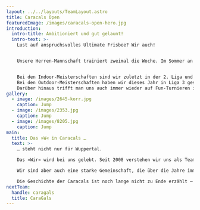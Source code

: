 ```yaml
---
layout: ../../layouts/TeamLayout.astro
title: Caracals Open
featuredImage: /images/caracals-open-hero.jpg
introduction:
  intro-title: Ambitioniert und gut gelaunt!
  intro-text: >-
    Lust auf anspruchsvolles Ultimate Frisbee? Wir auch!


    Unsere Herren-Mannschaft trainiert zweimal die Woche. Im Sommer an beiden Tagen auf Rasen – im Winter auch an einem Termin in der Halle. Das Training findet zusammen mit dem Mixed und Flinta-Team statt.


    Bei den Indoor-Meisterschaften sind wir zuletzt in der 2. Liga und der 5. Liga angetreten.
    Bei den Outdoor-Meisterschaften haben wir dieses Jahr in Liga 3 gespielt.
    Darüber hinaus trifft man uns auch immer wieder auf Fun-Turnieren in Deutschland und Europa …
gallery:
  - image: /images/2645-korr.jpg
    caption: Jump
  - image: /images/2353.jpg
    caption: Jump
  - image: /images/8205.jpg
    caption: Jump
main:
  title: Das »W« in Caracals …
  text: >-
    … steht nicht nur für Wuppertal.

    Das »Wir« wird bei uns gelebt. Seit 2008 verstehen wir uns als Team, das jede Herausforderung annimmt. Wir entwickeln unser Game mit großem Anspruch ständig weiter um das nächste Level zu erreichen.

    Wir sind aber auch eine starke Gemeinschaft, die über die Jahre immer größer geworden ist. Die Vielfalt der Menschen, die unter der Flagge der Caracals zusammenkommt ist wunderbar vielfältig und offen. Hier sind echte Freundschaften entstanden, es wurden Ehen geschlossen, und auch einige Kinder sind aus dieser Verbindungen hervorgegangen.

    Die Geschichte der Caracals ist noch lange nicht zu Ende erzählt – beginnt das nächste Kapitel vielleicht mit Dir?
nextTeam:
  handle: caragals
  title: CaraGals
---
```

